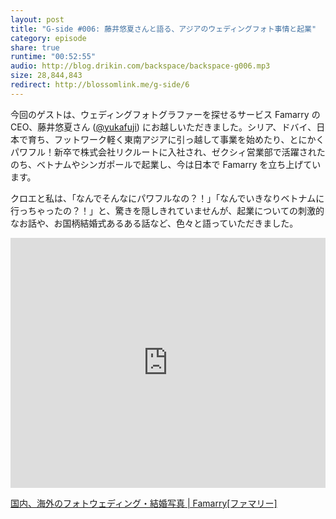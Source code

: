 ```yaml
---
layout: post
title: "G-side #006: 藤井悠夏さんと語る、アジアのウェディングフォト事情と起業"
category: episode
share: true
runtime: "00:52:55"
audio: http://blog.drikin.com/backspace/backspace-g006.mp3
size: 28,844,843
redirect: http://blossomlink.me/g-side/6
---
```

<div class="col sqs-col-12 span-12"><div class="sqs-block html-block sqs-block-html" data-block-type="2" id="block-83ae380dc7d0cacbdc32"><div class="sqs-block-content"><p>今回のゲストは、ウェディングフォトグラファーを探せるサービス&nbsp;Famarry の CEO、藤井悠夏さん (<a target="_blank" href="https://twitter.com/yukafuji">@yukafuji</a>) にお越しいただきました。シリア、ドバイ、日本で育ち、フットワーク軽く東南アジアに引っ越して事業を始めたり、とにかくパワフル！新卒で株式会社リクルートに入社され、ゼクシィ営業部で活躍されたのち、ベトナムやシンガポールで起業し、今は日本で Famarry を立ち上げています。</p><p>クロエと私は、「なんでそんなにパワフルなの？！」「なんでいきなりベトナムに行っちゃったの？！」と、驚きを隠しきれていませんが、起業についての刺激的なお話や、お国柄結婚式あるある話など、色々と語っていただきました。</p></div></div><div class="sqs-block embed-block sqs-block-embed" data-block-json="{&quot;hSize&quot;:null,&quot;floatDir&quot;:null,&quot;url&quot;:&quot;https://soundcloud.com/backspacefm/backspace-g006/s-sspRF&quot;,&quot;version&quot;:1,&quot;type&quot;:&quot;rich&quot;,&quot;height&quot;:400,&quot;width&quot;:&quot;100%&quot;,&quot;title&quot;:&quot;backspace-g006 by drikin&quot;,&quot;description&quot;:&quot;&quot;,&quot;html&quot;:&quot;<iframe width=\&quot;100%\&quot; height=\&quot;400\&quot; scrolling=\&quot;no\&quot; frameborder=\&quot;no\&quot; src=\&quot;https://w.soundcloud.com/player/?visual=true&amp;amp;url=https%3A%2F%2Fapi.soundcloud.com%2Ftracks%2F244654871&amp;amp;show_artwork=true&amp;amp;callback=YUI.Env.JSONP.yui_3_17_2_1_1454397941811_19884&amp;amp;secret_token=s-sspRF&amp;amp;wmode=opaque\&quot;></iframe>&quot;,&quot;authorName&quot;:&quot;drikin&quot;,&quot;authorUrl&quot;:&quot;https://soundcloud.com/backspacefm&quot;,&quot;providerName&quot;:&quot;SoundCloud&quot;,&quot;providerUrl&quot;:&quot;http://soundcloud.com&quot;,&quot;thumbnailUrl&quot;:&quot;http://i1.sndcdn.com/artworks-000145255641-mvden2-t500x500.jpg&quot;,&quot;resolveObject&quot;:&quot;Audio&quot;,&quot;resolvedBy&quot;:&quot;soundcloud&quot;,&quot;resolved&quot;:true}" data-block-type="22" id="block-yui_3_17_2_1_1454397941811_18822"><div class="sqs-block-content" id="yui_3_17_2_1_1454489941946_151"><div class="intrinsic" style="max-width:100%"><div class="embed-block-wrapper embed-block-provider-SoundCloud" style="padding-bottom:Infinity%;"><iframe scrolling="no" data-image-dimensions="0x400" src="https://w.soundcloud.com/player/?visual=true&amp;url=https%3A%2F%2Fapi.soundcloud.com%2Ftracks%2F244654871&amp;show_artwork=true&amp;callback=YUI.Env.JSONP.yui_3_17_2_1_1454397941811_19884&amp;secret_token=s-sspRF&amp;wmode=opaque" width="100%" data-embed="true" frameborder="no" height="400"></iframe></div></div></div></div><div class="sqs-block markdown-block sqs-block-markdown" data-block-type="44" id="block-yui_3_17_2_1_1454397941811_20232"><div class="sqs-block-content"><p><a href="https://famarry.com/">国内、海外のフォトウェディング・結婚写真 | Famarry[ファマリー]</a></p></div></div><div class="sqs-block html-block sqs-block-html" data-block-type="2" id="block-yui_3_17_2_1_1454397941811_20315"><div class="sqs-block-content"><p id="yui_3_17_2_1_1454397941811_20298"><br></p></div></div></div>
